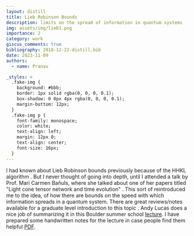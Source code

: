 ```yaml
---
layout: distill
title: Lieb Robinson Bounds
description: limits on the spread of information in quantum systems
img: assets/img/lieb1.png
importance: 2
category: work
giscus_comments: true
bibliography: 2018-12-22-distill.bib
date: 2023-11-09
authors:
  - name: Pranav

_styles: >
  .fake-img {
    background: #bbb;
    border: 1px solid rgba(0, 0, 0, 0.1);
    box-shadow: 0 0px 4px rgba(0, 0, 0, 0.1);
    margin-bottom: 12px;
  }
  .fake-img p {
    font-family: monospace;
    color: white;
    text-align: left;
    margin: 12px 0;
    text-align: center;
    font-size: 16px;
  }
---
```


I had known about Lieb Robinson bounds previously because of the HHKL algorithm <d-cite key="haah2021quantum"></d-cite>. But I never thought of going into 
depth, until I attended a talk by Prof. Mari Carmen Bañuls, where she talked about one of her papers titled "Light cone tensor network and time evolution" <d-cite key="mari_light"></d-cite> . This sort of reintroduced me to the idea, of how there are bounds on the speed with which information spreads in a quantum system. There are great reviews/notes available for a graduate level introduction to this topic <d-cite key="chen2023speed,hastings2010locality"></d-cite>. Andy Lucas does
a nice job of summarizing it in this Boulder summer school [lecture](https://www.youtube.com/watch?v=2gktIZpPhSM). I have prepared some handwritten notes for the lecture
in case people find them helpful [PDF](/assets/pdf/LB_Bounds.pdf). 
<!-- However, in this post I will talk about what I understand/find interesting about LB bound. -->

<!-- So we consider a local Hamiltonian of the form $$\mathcal{H}=\sum h_x$$ defined on $$n$$ qubits. We have a Hilbert space with $$2^n$$ dimensions such that time evolution of an
initial state $$|\psi(0)\rangle$$ is given by $$|\psi(t)\rangle=e^{-i\mathcal{H}t}|\psi(0)\rangle$$. We are interested in the spread of information in the system. The implementation of such unitaries on a quantum computer is considered efficient if, Unitary $$U$$ can be implemented in time $$t$$ with a number of gates $g$ such that $$g\leq poly(n)$$ and $$t\leq poly(n)$$. The trick is to decompose continuos time evolutions into discrete steps such that discrete steps commute, this is known as Trotterization. The idea is to decompose the Hamiltonian into $$\mathcal{H}=\sum h_x$$ and then approximate $$e^{-i\mathcal{H}t}\approx \prod e^{-ih_xt}$$ where $$h_x$$ are the local terms. This is known as the Trotter-Suzuki decomposition. The error in this approximation is $$O(t^2)$$. Even if the Hamiltonian is sparse, we still have $$\epsilon\sim O(n^2)$$ . This is where LB bounds come in. They tell us that the error in the approximation is $$O(t^2)$$ but the error in the spread of information is $$O(t)$$.

In relativity, we have absolute light cones, where the events inside the cone cannot influence the outside and they are separated by a strict line, which is the speed of light.
In quantum mechanics, we have a similar concept, where we have a light cone, but the events inside the cone can influence the outside, but the influence is exponentially suppressed. This is known as the Lieb Robinson bound. The idea is that the spread of information is bounded by the Lieb Robinson velocity $$v_{LR}$$ which is $$v_{LR}\sim O(1)$$. The best intuition for this comes from the qubits picture. Consider an intial state $$|......0000.....\rangle$$ where operator $$X$$ acts at time $$t=0$$ at one site. -->
